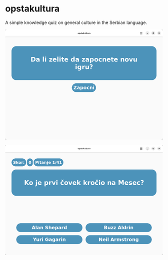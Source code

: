 # opstakultura
A simple knowledge quiz on general culture in the Serbian language.

![alt text](https://raw.githubusercontent.com/dida-code/opstakultura/main/data/assets/Screenshot1.png)

![alt text](https://raw.githubusercontent.com/dida-code/opstakultura/main/data/assets/Screenshot2.png)
